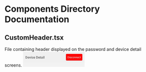 # Components Directory Documentation

## **CustomHeader.tsx**
File containing header displayed on the password and device detail screens.
<img src="images/bt_custom_header.jpg" alt="drawing" width="200"/>
